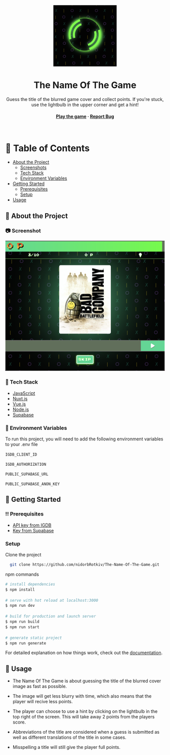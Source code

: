 <div align="center">

  <img src="readMeAssets/logo.png" alt="logo" width="200" height="auto" />
  <h1>The Name Of The Game</h1>
  
  <p>
    Guess the title of the blurred game cover and collect points. If you're stuck, use the lightbulb in the upper corner and get a hint!
  </p>
   
<h4>
    <a href="https://the-name-of-the-game.vercel.app/">Play the game</a>
  <span> · </span>
    <a href="https://github.com/nidorbRotkiv/The-Name-Of-The-Game/issues/">Report Bug</a>
  </h4>
</div>

<br />

<!-- Table of Contents -->
# :notebook_with_decorative_cover: Table of Contents

- [About the Project](#star2-about-the-project)
  * [Screenshots](#camera-screenshots)
  * [Tech Stack](#space_invader-tech-stack)
  * [Environment Variables](#key-environment-variables)
- [Getting Started](#toolbox-getting-started)
  * [Prerequisites](#bangbang-prerequisites)
  * [Setup](#Setup)
- [Usage](#eyes-usage)

  

<!-- About the Project -->
## :star2: About the Project


<!-- Screenshots -->
### :camera: Screenshot

<div align="center"> 
 <img src="readMeAssets/screenshot.png" alt="logo" width="auto" height="auto" alt="screenshot" />
</div>


<!-- TechStack -->
### :space_invader: Tech Stack


 <ul>
    <li><a href="https://www.javascript.com/">JavaScript</a></li>
    <li><a href="https://nuxtjs.org/">Nuxt.js</a></li>
    <li><a href="https://vuejs.org/">Vue.js</a></li>
    <li><a href="https://nodejs.org/">Node.js</a></li>
    <li><a href="https://supabase.com/">Supabase</a></li>
  </ul>


<!-- Env Variables -->
### :key: Environment Variables

To run this project, you will need to add the following environment variables to your .env file

`IGDB_CLIENT_ID`

`IGDB_AUTHORIZATION`

`PUBLIC_SUPABASE_URL`

`PUBLIC_SUPABASE_ANON_KEY`

<!-- Getting Started -->
## 	:toolbox: Getting Started

<!-- Prerequisites -->
### :bangbang: Prerequisites

 <ul>
   <li><a href="https://api-docs.igdb.com/">API key from IGDB</a></li>
   <li><a href="https://supabase.com/">Key from Supabase</a></li>
 </ul>

### Setup

Clone the project

```bash
  git clone https://github.com/nidorbRotkiv/The-Name-Of-The-Game.git
```

npm commands

```bash
# install dependencies
$ npm install

# serve with hot reload at localhost:3000
$ npm run dev

# build for production and launch server
$ npm run build
$ npm run start

# generate static project
$ npm run generate
```

For detailed explanation on how things work, check out the [documentation](https://nuxtjs.org).


<!-- Usage -->
## :eyes: Usage

* The Name Of The Game is about guessing the title of the blurred cover image as fast as possible. 
* The image will get less blurry with time, which also means that the player will recive less points. 
* The player can choose to use a hint by clicking on the lightbulb in the top right of the screen. This will take away 2 points from the players score. 
 
* Abbreviations of the title are considered when a guess is submitted as well as different translations of the title in some cases. 
* Misspelling a title will still give the player full points.
